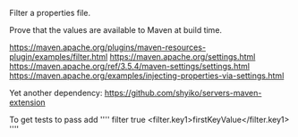 Filter a properties file.

Prove that the values are available to Maven at build time.

https://maven.apache.org/plugins/maven-resources-plugin/examples/filter.html
https://maven.apache.org/settings.html
https://maven.apache.org/ref/3.5.4/maven-settings/settings.html
https://maven.apache.org/examples/injecting-properties-via-settings.html

Yet another dependency:
https://github.com/shyiko/servers-maven-extension

To get tests to pass add
''''
<profiles>
  <profile>
    <id>filter</id>
    <activation><activeByDefault>true</activeByDefault></activation>
    <properties>
      <filter.key1>firstKeyValue</filter.key1>
    </properties>
  </profile>
</profiles>
''''
